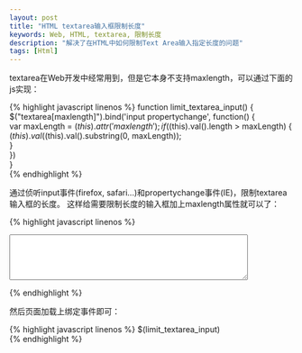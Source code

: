 ```yaml
---
layout: post
title: "HTML textarea输入框限制长度"
keywords: Web, HTML, textarea, 限制长度
description: "解决了在HTML中如何限制Text Area输入指定长度的问题"
tags: [Html]
---
```


textarea在Web开发中经常用到，但是它本身不支持maxlength，可以通过下面的js实现：
 
{% highlight javascript linenos %}
function limit_textarea_input() {  
    $("textarea\[maxlength\]").bind('input propertychange', function() {  
        var maxLength = $(this).attr('maxlength');  
        if ($(this).val().length > maxLength) {  
            $(this).val($(this).val().substring(0, maxLength));  
        }  
    })  
}  
{% endhighlight %}
 
通过侦听input事件(firefox, safari...)和propertychange事件(IE)，限制textarea输入框的长度。
这样给需要限制长度的输入框加上maxlength属性就可以了：

{% highlight javascript linenos %}
<textarea rows='5' cols='50' maxlength='250' name=''></textarea>  
{% endhighlight %}

然后页面加载上绑定事件即可：

{% highlight javascript linenos %}
$(limit_textarea_input)  
{% endhighlight %}
